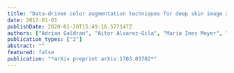 ```yaml
---
title: "Data-driven color augmentation techniques for deep skin image analysis"
date: 2017-01-01
publishDate: 2020-01-20T15:49:16.577147Z
authors: ["Adrian Galdran", "Aitor Alvarez-Gila", "Maria Ines Meyer", "Cristina L. Saratxaga", "Teresa Araújo", "Estibaliz Garrote", "Guilherme Aresta", "Pedro Costa", "Ana Maria Mendonça", "Aurélio Campilho"]
publication_types: ["2"]
abstract: ""
featured: false
publication: "*arXiv preprint arXiv:1703.03702*"
---
```



